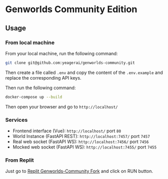 # Genworlds Community Edition

## Usage

### From local machine
From your local machine, run the following command:
```bash
git clone git@github.com:yeagerai/genworlds-community.git
```
Then create a file called `.env` and copy the content of the `.env.example` and replace the corresponding API keys. 

Then run the following command:
```bash
docker-compose up --build
```

Then open your browser and go to `http://localhost/`

### Services
* Frontend interface (Vue): `http://localhost/` port `80`
* World Instance (FastAPI REST): `http://localhost:7457/` port `7457`
* Real web socket (FastAPI WS): `http://localhost:7456/` port `7456`
* Mocked web socket (FastAPI WS): `http://localhost:7455/` port `7455`

### From Replit
Just go to [Replit Genworlds-Community Fork](https://replit.com/@yeagerai/genworlds-community) and click on RUN button.
